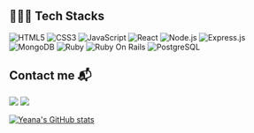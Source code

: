 ## 👩🏻‍💻 Tech Stacks
![HTML5](https://img.shields.io/badge/-HTML5-red?style=flat-square&logo=html5&logoColor=white)
![CSS3](https://img.shields.io/badge/-CSS3-blue?style=flat-square&logo=css3&logoColor=white)
![JavaScript](https://img.shields.io/badge/-JavaScript-F7DF1E?style=flat-square&logo=javascript&logoColor=black)
![React](https://img.shields.io/badge/-React-61DAFB?style=flat-square&logo=react&logoColor=black)
![Node.js](https://img.shields.io/badge/-Node.js-339933?style=flat-square&logo=nodedotjs&logoColor=white)
![Express.js](https://img.shields.io/badge/-Express-e2e2e2?style=flat-square&logo=express&logoColor=black)
![MongoDB](https://img.shields.io/badge/-MongoDB-47A248?style=flat-square&logo=mongodb&logoColor=white)
![Ruby](https://img.shields.io/badge/-Ruby-CC342D?style=flat-square&logo=ruby&logoColor=white)
![Ruby On Rails](https://img.shields.io/badge/-Ruby_On_Rails-CC0000?style=flat-square&logo=rubyonrails&logoColor=white)
![PostgreSQL](https://img.shields.io/badge/-PostgreSQL-4169E1?style=flat-square&logo=postgresql&logoColor=white)

## Contact me 📬

<a href="mailto: yeana.dev@gmail.com"><img src="https://img.shields.io/badge/yeana.dev@gmail.com-EA4335?style=flat-square&logo=Gmail&logoColor=FFFFFF" /></a> <a href="https://www.linkedin.com/in/yeana-cho-330312113" target="_blank"><img src="https://img.shields.io/badge/LinkedIn-0A66C2?style=flat-square&logo=Linkedin&logoColor=FFFFFF" /></a>

[![Yeana's GitHub stats](https://github-readme-stats.vercel.app/api?username=yeana-dev&bg_color=DEG,FFD3B4,98DDCA&title_color=FFFFFF&hide_border=true)](https://github.com/anuraghazra/github-readme-stats)
